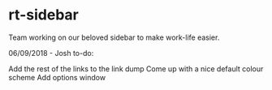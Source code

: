 # rt-sidebar

Team working on our beloved sidebar to make work-life easier.

06/09/2018 - Josh to-do:

Add the rest of the links to the link dump
Come up with a nice default colour scheme
Add options window
